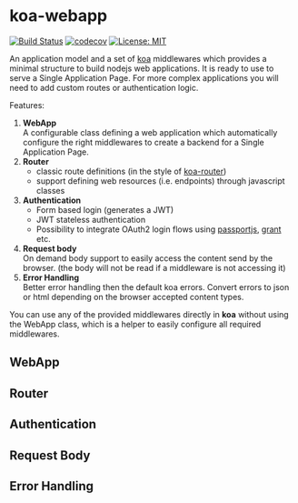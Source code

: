 # koa-webapp

[![Build Status](https://travis-ci.com/bstefanescu/koa-webapp.svg?branch=main)](https://travis-ci.com/bstefanescu/koa-webapp)
[![codecov](https://codecov.io/gh/bstefanescu/koa-webapp/branch/main/graph/badge.svg?token=X4GB9MUWP2)](https://codecov.io/gh/bstefanescu/koa-webapp)
[![License: MIT](https://img.shields.io/badge/License-MIT-brightgreen.svg)](https://opensource.org/licenses/MIT)


An application model and a set of [koa](https://koajs.com/) middlewares which provides a minimal structure to build nodejs web applications. It is ready to use to serve a Single Application Page. For more complex applications you will need to add custom routes or authentication logic.

Features:

1. **WebApp**  \
    A configurable class defining a web application which automatically configure the right middlewares to create a backend for a Single Application Page.
1. **Router**
    * classic route definitions (in the style of [koa-router]())
    * support defining web resources (i.e. endpoints) through javascript classes
2. **Authentication**
    * Form based login (generates a JWT)
    * JWT stateless authentication
    * Possibility to integrate OAuth2 login flows using [passportjs](http://www.passportjs.org/), [grant](https://github.com/simov/grant) etc.
3. **Request body**  \
    On demand body support to easily access the content send by the browser. (the body will not be read if a middleware is not accessing it)
4. **Error Handling**  \
    Better error handling then the default koa errors. Convert errors to json or html depending on the browser accepted content types.

You can use any of the provided middlewares directly in **koa** without using the WebApp class, which is a helper to easily configure all required middlewares.

## WebApp

## Router

## Authentication

## Request Body

## Error Handling

